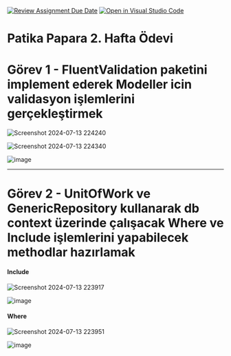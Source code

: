 [![Review Assignment Due Date](https://classroom.github.com/assets/deadline-readme-button-22041afd0340ce965d47ae6ef1cefeee28c7c493a6346c4f15d667ab976d596c.svg)](https://classroom.github.com/a/HYBxXuRP)
[![Open in Visual Studio Code](https://classroom.github.com/assets/open-in-vscode-2e0aaae1b6195c2367325f4f02e2d04e9abb55f0b24a779b69b11b9e10269abc.svg)](https://classroom.github.com/online_ide?assignment_repo_id=15401648&assignment_repo_type=AssignmentRepo)

# Patika Papara 2. Hafta Ödevi


# Görev 1 - FluentValidation paketini implement ederek Modeller icin validasyon işlemlerini gerçekleştirmek

![Screenshot 2024-07-13 224240](https://github.com/user-attachments/assets/fd145ab1-6968-42b9-b642-1414a054225c)

![Screenshot 2024-07-13 224340](https://github.com/user-attachments/assets/19f2b033-c0b9-4d1d-8a65-2f7d593d413a)

![image](https://github.com/user-attachments/assets/7bdd5b7f-27bd-47af-8a2d-d8c843958344)


------------



# Görev 2 - UnitOfWork ve GenericRepository kullanarak db context  üzerinde çalışacak Where ve Include işlemlerini yapabilecek methodlar hazırlamak

#### Include

![Screenshot 2024-07-13 223917](https://github.com/user-attachments/assets/56e798ef-e902-45a1-9ef8-8de308149b45)

![image](https://github.com/user-attachments/assets/259f5ed8-dab6-4e3d-a223-1e603b00bc2c)



#### Where

![Screenshot 2024-07-13 223951](https://github.com/user-attachments/assets/a5df0839-2085-49d4-b208-fd878d29c158)

![image](https://github.com/user-attachments/assets/4d11dfe0-5ec7-4f8f-a2a3-5944aff47a27)


